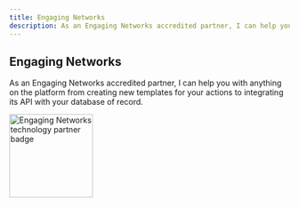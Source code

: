```yaml
---
title: Engaging Networks
description: As an Engaging Networks accredited partner, I can help you to..
---
```


## Engaging Networks

As an Engaging Networks accredited partner, I can help you with anything on the platform from creating new templates for your actions to integrating its API with your database of record.

<img src="/Technology-Partner.png" alt="Engaging Networks technology partner badge" style="width:150px;">


